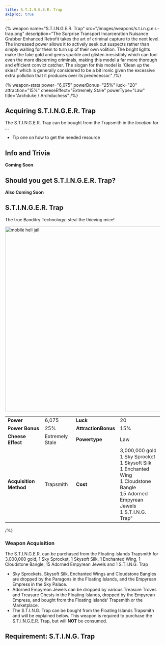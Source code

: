 ```yaml
---
title: S.T.I.N.G.E.R. Trap
skipToc: true
---
```


{% weapon
 name="S.T.I.N.G.E.R. Trap"
 src="/images/weapons/s.t.i.n.g.e.r.-trap.png"
 description="The Surprise Transport Incarceration Nuisance Grabber Enhanced Retrofit takes the art of criminal capture to the next level. The increased power allows it to actively seek out suspects rather than simply waiting for them to turn up of their own volition. The bright lights make the fake gold and gems sparkle and glisten irresistibly which can fool even the more discerning criminals, making this model a far more thorough and efficient convict catcher. The slogan for this model is 'Clean up the skies!' which is generally considered to be a bit ironic given the excessive extra pollution that it produces over its predecessor."
/%}

{% weapon-stats
 power="6,075"
 powerBonus="25%"
 luck="20"
 attraction="15%"
 cheeseEffect="Extremely Stale"
 powerType="Law"
 title="Archduke / Archduchess"
/%}

## Acquiring S.T.I.N.G.E.R. Trap

The S.T.I.N.G.E.R. Trap can be bought from the Trapsmith in the *location* for ...

- Tip one on how to get the needed resource

## Info and Trivia

**Coming Soon**

## Should you get S.T.I.N.G.E.R. Trap?

**Also Coming Soon**


## S.T.I.N.G.E.R. Trap

The true Banditry Technology: steal the thieving mice!

<img src="/assets/images/weapons/stinger.png" alt="mobile hell jail" width="600">

|                        |                 |                     |                                                                                                                                                              |
| ---------------------- | --------------- | ------------------- | ------------------------------------------------------------------------------------------------------------------------------------------------------------ |
| **Power**              | 6,075           | **Luck**            | 20                                                                                                                                                           |
| **Power Bonus**        | 25%             | **AttractionBonus** | 15%                                                                                                                                                          |
| **Cheese Effect**      | Extremely Stale | **Powertype**       | Law                                                                                                                                                          |
| **Acquisition Method** | Trapsmith       | **Cost**            | 3,000,000 gold <br> 1 Sky Sprocket <br> 1 Skysoft Silk <br> 1 Enchanted Wing <br> 1 Cloudstone Bangle <br> 15 Adorned Empyrean Jewels <br> 1 S.T.I.N.G. Trap"
/%}

### Weapon Acquisition

The S.T.I.N.G.E.R. can be purchased from the Floating Islands Trapsmith for 3,000,000 gold, 1 Sky Sprocket, 1 Skysoft Silk, 1 Enchanted Wing, 1 Cloudstone Bangle, 15 Adorned Empyrean Jewels and 1 S.T.I.N.G. Trap

- Sky Sprockets, Skysoft Silk, Enchanted Wings and Cloudstone Bangles are dropped by the Paragons in the Floating Islands, and the Empyrean Empress in the Sky Palace.
- Adorned Empyrean Jewels can be dropped by various Treasure Troves and Treasure Chests in the Floating Islands, dropped by the Empyrean Empress, and bought from the Floating Islands' Trapsmith or the Marketplace.
- The S.T.I.N.G. Trap can be bought from the Floating Islands Trapsmith and will be explained below. This weapon is required to purchase the S.T.I.N.G.E.R. Trap, but will **NOT** be consumed.

## Requirement: S.T.I.N.G. Trap
